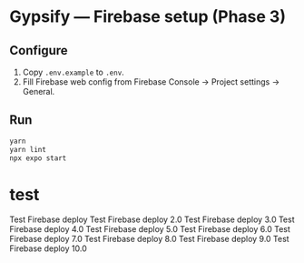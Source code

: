 # Gypsify — Firebase setup (Phase 3)

## Configure

1. Copy `.env.example` to `.env`.
2. Fill Firebase web config from Firebase Console → Project settings → General.

## Run

```bash
yarn
yarn lint
npx expo start
```

# test

Test Firebase deploy
Test Firebase deploy 2.0
Test Firebase deploy 3.0
Test Firebase deploy 4.0
Test Firebase deploy 5.0
Test Firebase deploy 6.0
Test Firebase deploy 7.0
Test Firebase deploy 8.0
Test Firebase deploy 9.0
Test Firebase deploy 10.0
